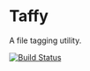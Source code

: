 # Taffy

A file tagging utility.

[![Build Status](https://travis-ci.org/xaikal/taffy.svg)](https://travis-ci.org/xaikal/taffy)
